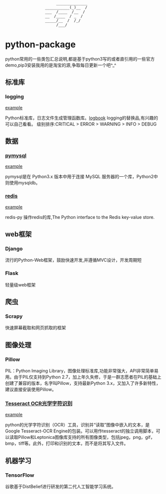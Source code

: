                            ______________
                      ___________(_)__  /
                      ___  /____  /__  / 
                      __  /____  / _  /  
                      _____/__  /  /_/   
                           /___/         

# python-package
python常用的一些类包汇总说明,都是基于python3写的或者直引用的一些官方demo,pip3安装我用的是淘宝的源,争取每日更新一个吧^_^

## 标准库

### logging
[example](./example/logging/)

Python标准库，日志文件生成管理函数库。[logbook](https://github.com/getlogbook/logbook) logging的替换品,有兴趣的可以自己看看。
级别排序:CRITICAL > ERROR > WARNING > INFO > DEBUG

## 数据

### [pymysql](https://github.com/PyMySQL/PyMySQL)
[example](./example/pymysql/)

pymysql是在 Python3.x 版本中用于连接 MySQL 服务器的一个库，Python2中则使用mysqldb。


### [redis](https://github.com/WoLpH/redis-py)
[example](./example/redis/)

redis-py 操作redis的库,The Python interface to the Redis key-value store. 

## web框架

### Django

流行的Python-Web框架，鼓励快速开发,并遵循MVC设计，开发周期短

### Flask

轻量级web框架

## 爬虫

### Scrapy

快速屏幕截取和网页抓取的框架

## 图像处理


### Pillow

PIL：Python Imaging Library，图像处理标准库,功能非常强大，API非常简单易用。由于PIL仅支持到Python 2.7，加上年久失修，于是一群志愿者在PIL的基础上创建了兼容的版本，名字叫Pillow，支持最新Python 3.x，又加入了许多新特性，建议直接安装使用Pillow。
### [Tesseract OCR光学字符识别](https://github.com/madmaze/pytesseract)
[example](./example/tesseract/)

python的光学字符识别（OCR）工具，识别并“读取”图像中嵌入的文本，是Google Tesseract-OCR Engine的包装。可以用作tesseract的独立调用脚本，可以读取Pillow和Leptonica图像库支持的所有图像类型，包括jpeg，png，gif，bmp，tiff等。此外，打印和识别的文本，而不是将其写入文件。

## 机器学习

### TensorFlow

谷歌基于DistBelief进行研发的第二代人工智能学习系统。
